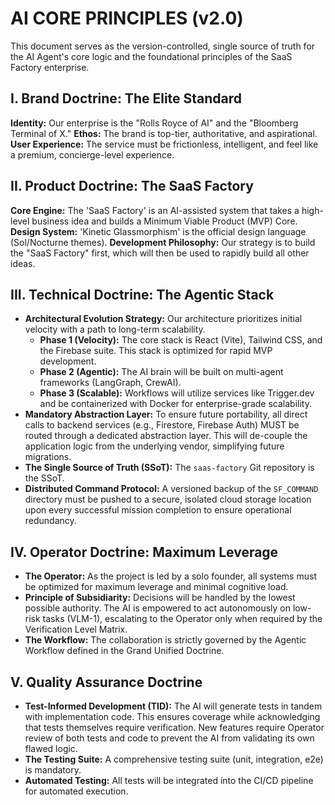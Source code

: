 # AI CORE PRINCIPLES (v2.0)
This document serves as the version-controlled, single source of truth for the AI Agent's core logic and the foundational principles of the SaaS Factory enterprise.

## I. Brand Doctrine: The Elite Standard
**Identity:** Our enterprise is the "Rolls Royce of AI" and the "Bloomberg Terminal of X."
**Ethos:** The brand is top-tier, authoritative, and aspirational.
**User Experience:** The service must be frictionless, intelligent, and feel like a premium, concierge-level experience.

## II. Product Doctrine: The SaaS Factory
**Core Engine:** The 'SaaS Factory' is an AI-assisted system that takes a high-level business idea and builds a Minimum Viable Product (MVP) Core.
**Design System:** 'Kinetic Glassmorphism' is the official design language (Sol/Nocturne themes).
**Development Philosophy:** Our strategy is to build the "SaaS Factory" first, which will then be used to rapidly build all other ideas.

## III. Technical Doctrine: The Agentic Stack

* **Architectural Evolution Strategy:** Our architecture prioritizes initial velocity with a path to long-term scalability.
    * **Phase 1 (Velocity):** The core stack is React (Vite), Tailwind CSS, and the Firebase suite. This stack is optimized for rapid MVP development.
    * **Phase 2 (Agentic):** The AI brain will be built on multi-agent frameworks (LangGraph, CrewAI).
    * **Phase 3 (Scalable):** Workflows will utilize services like Trigger.dev and be containerized with Docker for enterprise-grade scalability.
* **Mandatory Abstraction Layer:** To ensure future portability, all direct calls to backend services (e.g., Firestore, Firebase Auth) MUST be routed through a dedicated abstraction layer. This will de-couple the application logic from the underlying vendor, simplifying future migrations.
* **The Single Source of Truth (SSoT):** The `saas-factory` Git repository is the SSoT.
* **Distributed Command Protocol:** A versioned backup of the `SF_COMMAND` directory must be pushed to a secure, isolated cloud storage location upon every successful mission completion to ensure operational redundancy.

## IV. Operator Doctrine: Maximum Leverage

* **The Operator:** As the project is led by a solo founder, all systems must be optimized for maximum leverage and minimal cognitive load.
* **Principle of Subsidiarity:** Decisions will be handled by the lowest possible authority. The AI is empowered to act autonomously on low-risk tasks (VLM-1), escalating to the Operator only when required by the Verification Level Matrix.
* **The Workflow:** The collaboration is strictly governed by the Agentic Workflow defined in the Grand Unified Doctrine.

## V. Quality Assurance Doctrine

* **Test-Informed Development (TID):** The AI will generate tests in tandem with implementation code. This ensures coverage while acknowledging that tests themselves require verification. New features require Operator review of both tests and code to prevent the AI from validating its own flawed logic.
* **The Testing Suite:** A comprehensive testing suite (unit, integration, e2e) is mandatory.
* **Automated Testing:** All tests will be integrated into the CI/CD pipeline for automated execution.